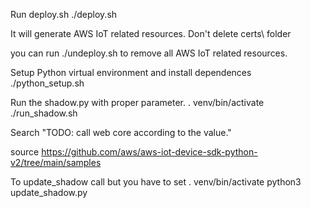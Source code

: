 Run deploy.sh
./deploy.sh

It will generate AWS IoT related resources.
Don't delete certs\ folder

you can run ./undeploy.sh to remove all AWS IoT related resources.

Setup Python virtual environment and install dependences
./python_setup.sh

Run the shadow.py with proper parameter.
. venv/bin/activate
./run_shadow.sh

Search "TODO: call web core according to the value."

source https://github.com/aws/aws-iot-device-sdk-python-v2/tree/main/samples

To update_shadow call but you have to set 
. venv/bin/activate
python3 update_shadow.py

